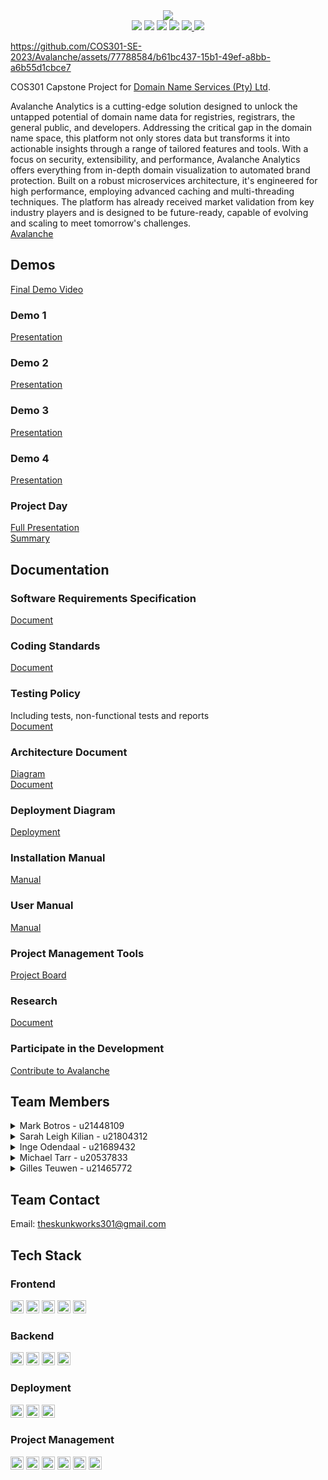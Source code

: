 <div align="center">
  <img src="https://github.com/COS301-SE-2023/Avalanche/assets/91600439/05884e24-6a17-4359-a176-66b3f3aa4bd6">
</div>

<div align="center">
  <img src="https://github.com/COS301-SE-2023/Avalanche/actions/workflows/tests.yml/badge.svg">
  <img src="https://github.com/COS301-SE-2023/Avalanche/actions/workflows/test.yml/badge.svg">
  <img src="https://github.com/COS301-SE-2023/Avalanche/actions/workflows/deployment.yml/badge.svg">
  <img src="https://github.com/COS301-SE-2023/Avalanche/actions/workflows/javaTest.yml/badge.svg">
  <a href="https://codecov.io/github/COS301-SE-2023/Avalanche" > 
 <img src="https://codecov.io/github/COS301-SE-2023/Avalanche/branch/working/graph/badge.svg?token=Q021VJLYQ8"/> 
 <img src="https://uptime.betterstack.com/status-badges/v1/monitor/uypo.svg"/>
 </a>

</div>

https://github.com/COS301-SE-2023/Avalanche/assets/77788584/b61bc437-15b1-49ef-a8bb-a6b55d1cbce7

COS301 Capstone Project for [Domain Name Services (Pty) Ltd](https://dns.business/).

Avalanche Analytics is a cutting-edge solution designed to unlock the untapped potential of domain name data for registries, registrars, the general public, and developers. Addressing the critical gap in the domain name space, this platform not only stores data but transforms it into actionable insights through a range of tailored features and tools. With a focus on security, extensibility, and performance, Avalanche Analytics offers everything from in-depth domain visualization to automated brand protection. Built on a robust microservices architecture, it's engineered for high performance, employing advanced caching and multi-threading techniques. The platform has already received market validation from key industry players and is designed to be future-ready, capable of evolving and scaling to meet tomorrow's challenges.
<br>
[Avalanche](https://avalanche.sloththe.dev/)

## Demos
[Final Demo Video](https://drive.google.com/file/d/1MbxtKXA7IDFyjuPAyP6RyPkloFQBYFej/view?usp=share_link)
### Demo 1
[Presentation](https://www.canva.com/design/DAFjZPgvC5U/85tYwSR4TQRrY1IsCMRMnQ/edit?utm_content=DAFjZPgvC5U&utm_campaign=designshare&utm_medium=link2&utm_source=sharebutton)
### Demo 2
[Presentation](https://www.canva.com/design/DAFmoXptQFE/Q2WRO4Xh-WqBES16kIqZlQ/edit?utm_content=DAFmoXptQFE&utm_campaign=designshare&utm_medium=link2&utm_source=sharebutton)
### Demo 3
[Presentation](https://www.canva.com/design/DAFqAarAXDU/VX4V5lgrwdrw-jLqVVZaoA/edit?utm_content=DAFqAarAXDU&utm_campaign=designshare&utm_medium=link2&utm_source=sharebutton)
### Demo 4
[Presentation](https://www.canva.com/design/DAFvdUk_hzA/MK0AP6ZDBIasFFZCMRkw7A/edit?utm_content=DAFvdUk_hzA&utm_campaign=designshare&utm_medium=link2&utm_source=sharebutton)
### Project Day
[Full Presentation](https://www.canva.com/design/DAFxzkJvQhg/mbLas1GuzeQd8PfJqhPJKA/edit?utm_content=DAFxzkJvQhg&utm_campaign=designshare&utm_medium=link2&utm_source=sharebutton) <br>
[Summary](https://www.canva.com/design/DAFxzuoxPdU/Lr8id_qZp_UBsupfQWd5JA/edit?utm_content=DAFxzuoxPdU&utm_campaign=designshare&utm_medium=link2&utm_source=sharebutton)

## Documentation
### Software Requirements Specification
[Document](https://docs.google.com/document/d/1T6jMuvSaW0vergp9dIQ40Ja8kZDQNF00YqoQP0Fu98E/edit?usp=sharing)

### Coding Standards 
[Document](https://drive.google.com/file/d/1_h3GI03gb5PSfFro5HLJp3HD4jjzRdAb/view?usp=sharing)

### Testing Policy
Including tests, non-functional tests and reports <br>
[Document](https://docs.google.com/document/d/1HqwrwJyOYIkzfTxdzF0bmJKEnA_GKM8In2ayeFXjhuI/edit?usp=sharing)

### Architecture Document
[Diagram](https://drive.google.com/file/d/1DC8asn_DAmsRmkL2PPSq94rwneFpnJcI/view?usp=sharing) <br>
[Document](https://docs.google.com/document/d/14GE81Sp-Bx4gTMRsQZWLBD_PzSpHJvh3E15Q1tOQTGo/edit?usp=sharing)

### Deployment Diagram
[Deployment](https://drive.google.com/file/d/1z7YSZsFszlQoGoMqzKv1W-sFsMQs6hPu/view?usp=sharing)

### Installation Manual
[Manual](https://drive.google.com/file/d/1l8FLuKjqoXAyFzKWE7P8_OPi-llG9Qa1/view?usp=sharing)

### User Manual
[Manual](https://github.com/COS301-SE-2023/Avalanche/blob/working/Docs/user-manual.md)

### Project Management Tools
[Project Board](https://github.com/orgs/COS301-SE-2023/projects/13)

### Research
[Document](https://docs.google.com/document/d/1zxHR06RCnJ_xnq99stsVK9m1YYAxl1lPS4-KtlXy5vU/edit?usp=sharing)

### Participate in the Development
[Contribute to Avalanche](https://docs.google.com/document/d/1tBPTwA0cc3kRR4PQbDjt85_X3rs5twy64r8HcvEyaf8/edit?usp=share_link)

## Team Members
<details><summary>Mark Botros - u21448109</summary><br>
<img align="right" src="https://astonmartin.sloththe.dev/isawesome/mark.png" width=150>
<p>
I'm a third-year computer science student who's really into data science, and I've got some hands-on experience with website development, databases, and a bit of AI. I've worked in the industry for a bit, and I believe that computer science can make the world a bit better, one function at a time. I'm a chill and friendly person, always down for connecting with others and sharing cool ideas. And hey, here's a computer science joke: Why do programmers always mix up Christmas and Halloween? Because Oct 31 == Dec 25!
</p>
<p>
  Email: u21448109@tuks.co.za
</p>
<a href="https://github.com/markbr02" target="_blank">
  <img src="https://img.shields.io/badge/github-%23121011.svg?style=for-the-badge&logo=github&logoColor=white"/>
</a> 
<a href='https://www.linkedin.com/in/mark-botros-a11729266/' target="_blank">
  <img src="https://img.shields.io/badge/linkedin-%230077B5.svg?style=for-the-badge&logo=linkedin&logoColor=white"/>
</a>
<br><br><br><br><br><br>

</details>
<details><summary>Sarah Leigh Kilian - u21804312</summary><br>
<img align="right" src="https://astonmartin.sloththe.dev/isawesome/sarah-update.png" width=150>
<p>
I am currently a third-year student at the University of Pretoria, who also tutors. I have a passion for solving problems and the colour black (a nerdy goth if you must). I love mathematics - originally started out with BSc Applied Mathematics with CS and then decided coding was way more fun, cats and being outside. If I am not on campus, you'll find me listening to music while I study or going hard at the gym. I strive to become better as a CS student and as a person.
</p>
<p>
  Email: u21804312@tuks.co.za
</p>
<a href="https://github.com/Enchantress1416" target="_blank">
  <img src="https://img.shields.io/badge/github-%23121011.svg?style=for-the-badge&logo=github&logoColor=white"/>
</a> 
<a href="https://www.linkedin.com/in/sarah-kilian-a3a074246/" target="_blank">
  <img src="https://img.shields.io/badge/linkedin-%230077B5.svg?style=for-the-badge&logo=linkedin&logoColor=white"/>
</a>
<br><br><br><br><br><br>

</details>
<details><summary>Inge Odendaal - u21689432</summary><br>
<img align="right" src="https://astonmartin.sloththe.dev/isawesome/inge.png" width=150>
<p>
Hey there! I'm Inge, a bit of a data enthusiast, you could say. You see, I have this not-so-secret love affair with databases and data science. It's a bit like a romantic movie, only instead of chocolates and roses, I get excited about Computer Science, Statistics, and Mathematics. Wild, I know! 

I'm also a bit of a people person. I once played the role of a project manager for the COS301 Mini-Project, where I was the ringleader for a group of 13 developers. Imagine that, 13 developers and 1 project manager walk into a bar... but, wait, don’t worry, we didn't break anything. We just wrote some code, solved a few problems, and maybe had a pizza or two!

So, that's me - Inge, your friendly neighbourhood data nerd. 

</p>
<p>
  Email: u21689432@tuks.co.za
</p>
<a href="https://github.com/Inge505" target="_blank">
  <img src="https://img.shields.io/badge/github-%23121011.svg?style=for-the-badge&logo=github&logoColor=white"/>
</a> 
<a href='https://www.linkedin.com/in/inge-odendaal-967329282/' target="_blank">
  <img src="https://img.shields.io/badge/linkedin-%230077B5.svg?style=for-the-badge&logo=linkedin&logoColor=white"/>
</a>
<br><br><br><br><br><br>

</details>
<details><summary>Michael Tarr - u20537833</summary><br>
<img align="right" src="https://astonmartin.sloththe.dev/isawesome/profile-picture.png" width=150>
<p>
Hey 👋, I am Michael, a 3rd year BIS Multiemedia student. I have a passion for frontend development (and some backend as well), especially using NextJS, Typescript and TailwindCSS. On my off time, I enjoy playing video games and listening to music. If you ever find me by my laptop, most likely I have Spotify open listening to some tunes. I've been trying to come up with jokes about Star Wars but it's difficult. Sometimes they seem a bit too forced.
</p>
<p>
  Email: u20537833@tuks.co.za
</p>
<a href="https://github.com/michaelrosstarr" target="_blank">
  <img src="https://img.shields.io/badge/github-%23121011.svg?style=for-the-badge&logo=github&logoColor=white"/>
</a> 
<a href="https://www.linkedin.com/in/michaelrosstarr/" target="_blank">
  <img src="https://img.shields.io/badge/linkedin-%230077B5.svg?style=for-the-badge&logo=linkedin&logoColor=white"/>
</a>
<br><br><br><br><br><br>

</details>
<details><summary>Gilles Teuwen - u21465772</summary><br>
<img align="right" src="https://astonmartin.sloththe.dev/isawesome/gilles.png" width=150>
<p>
Howdy! Gilles here, I like cool stuff. Well, computer-cool not popular-cool. I'm into all those things that make all computer nerds say "wow! That's cool!" and sometimes even non-computer nerds think they're impressive. I love going beyond scope and adding the "wow factor". That involves making things like cutom data structure visualisers, adding abount 1000 times more rows to a table than the brief asked for and, the latest buzz around the block, adding AI and machine learning to get awesome resuluts. I've built a neural network that recognises hand written letters and I'm currently learning all about transformers - no not the robots in disguise.

That's me, if you see me around, stop me and I'll tell you all about my latest project.
</p>
<p>
  Email: u21465772@tuks.co.za
</p>
<a href="https://github.com/GT-GillesTeuwen" target="_blank">
  <img src="https://img.shields.io/badge/github-%23121011.svg?style=for-the-badge&logo=github&logoColor=white"/>
</a> 
<a href="https://www.linkedin.com/in/gilles-teuwen-63b20b271/" target="_blank">
  <img src="https://img.shields.io/badge/linkedin-%230077B5.svg?style=for-the-badge&logo=linkedin&logoColor=white"/>
</a>
<br><br><br><br><br><br>

</details>


## Team Contact
Email: [theskunkworks301@gmail.com](mailto:theskunkworks301@gmail.com)
## Tech Stack

### Frontend
<a href="https://www.typescriptlang.org/" title="Typescript"><img src="https://github.com/get-icon/geticon/raw/master/icons/typescript-icon.svg" alt="Typescript" width="21px" height="21px"></a>
<a href="https://redux.js.org/" title="Redux"><img src="https://github.com/get-icon/geticon/raw/master/icons/redux.svg" alt="Redux" width="21px" height="21px"></a>
<a href="https://tailwindcss.com/" title="Tailwind CSS"><img src="https://github.com/get-icon/geticon/raw/master/icons/tailwindcss-icon.svg" alt="Tailwind CSS" width="21px" height="21px"></a>
<a href="https://nextjs.org/" title="Next.js"><img src="https://github.com/get-icon/geticon/raw/master/icons/nextjs-icon.svg" alt="Next.js" width="21px" height="21px"></a>
<a href="https://www.cypress.io/" title="Cypress"><img src="https://github.com/get-icon/geticon/raw/master/icons/cypress.svg" alt="Cypress" width="21px" height="21px"></a>

### Backend
<a href="https://www.typescriptlang.org/" title="Typescript"><img src="https://github.com/get-icon/geticon/raw/master/icons/typescript-icon.svg" alt="Typescript" width="21px" height="21px"></a>
<a href="https://redis.io/" title="Redis"><img src="https://github.com/get-icon/geticon/raw/master/icons/redis.svg" alt="Redis" width="21px" height="21px"></a>
<a href="https://nestjs.com/" title="NestJS"><img src="https://github.com/get-icon/geticon/raw/master/icons/nestjs.svg" alt="NestJS" width="21px" height="21px"></a>
<a href="https://www.java.com/" title="Java"><img src="https://github.com/get-icon/geticon/raw/master/icons/java.svg" alt="Java" width="21px" height="21px"></a>

### Deployment
<a href="https://www.docker.com/" title="docker"><img src="https://github.com/get-icon/geticon/raw/master/icons/docker-icon.svg" alt="docker" width="21px" height="21px"></a>
<a href="https://www.nginx.com/" title="Nginx"><img src="https://github.com/get-icon/geticon/raw/master/icons/nginx-icon.svg" alt="Nginx" width="21px" height="21px"></a>
<a href="https://github.com/" title="Github"><img src="https://github.com/get-icon/geticon/raw/master/icons/github-icon.svg" alt="Github" width="21px" height="21px"></a>


### Project Management
<a href="https://git-scm.com/" title="Git"><img src="https://github.com/get-icon/geticon/raw/master/icons/git-icon.svg" alt="Git" width="21px" height="21px"></a>
<a href="https://github.com/" title="Github"><img src="https://github.com/get-icon/geticon/raw/master/icons/github-icon.svg" alt="Github" width="21px" height="21px"></a>
<a href="https://yarnpkg.com/" title="Yarn"><img src="https://github.com/get-icon/geticon/raw/master/icons/yarn.svg" alt="Yarn" width="21px" height="21px"></a>
<a href="https://code.visualstudio.com/" title="Visual Studio Code"><img src="https://github.com/get-icon/geticon/raw/master/icons/visual-studio-code.svg" alt="Visual Studio Code" width="21px" height="21px"></a>
<a href="https://www.cloudflare.com/" title="Cloudflare"><img src="https://github.com/get-icon/geticon/raw/master/icons/cloudflare.svg" alt="Cloudflare" width="21px" height="21px"></a>
<a href="https://www.atlassian.com/software/jira" title="JIRA"><img src="https://github.com/get-icon/geticon/raw/master/icons/jira.svg" alt="JIRA" width="21px" height="21px"></a>
